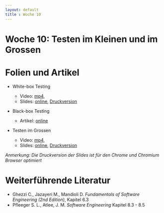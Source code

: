 ```yaml
---
layout: default
title : Woche 10
---
```

# Woche 10: Testen im Kleinen und im Grossen

# Folien und Artikel

* White-box Testing
    * Video:  [mp4](https://tube.switch.ch/videos/13379a18),
    * Slides: [online](./slides/white-box-testing.html), [Druckversion](./slides/white-box-testing.html?print-pdf)

* Black-box Testing
    * Artikel: [online](./articles/testing-in-the-small-bb.html)


* Testen im Grossen
    * Video:  [mp4](https://tube.switch.ch/videos/1fd83bc4),
    * Slides: [online](./slides/testing-in-the-large.html), [Druckversion](./slides/testing-in-the-large.html?print-pdf)


*Anmerkung: Die Druckversion der Slides ist für den Chrome und Chromium Browser optimiert*


# Weiterführende Literatur
* Ghezzi C., Jazayeri M., Mandioli D. *Fundamentals of Software Engineering (2nd Edition)*, Kapitel 6.3
* Pfleeger S. L., Atlee, J. M. *Software Engineering* Kapitel 8.3 - 8.5
